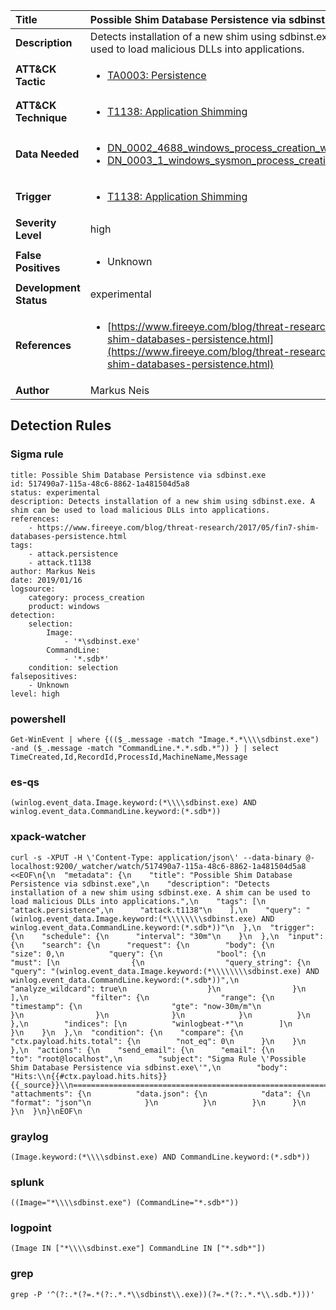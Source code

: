 | Title                    | Possible Shim Database Persistence via sdbinst.exe       |
|:-------------------------|:------------------|
| **Description**          | Detects installation of a new shim using sdbinst.exe. A shim can be used to load malicious DLLs into applications. |
| **ATT&amp;CK Tactic**    |  <ul><li>[TA0003: Persistence](https://attack.mitre.org/tactics/TA0003)</li></ul>  |
| **ATT&amp;CK Technique** | <ul><li>[T1138: Application Shimming](https://attack.mitre.org/techniques/T1138)</li></ul>  |
| **Data Needed**          | <ul><li>[DN_0002_4688_windows_process_creation_with_commandline](../Data_Needed/DN_0002_4688_windows_process_creation_with_commandline.md)</li><li>[DN_0003_1_windows_sysmon_process_creation](../Data_Needed/DN_0003_1_windows_sysmon_process_creation.md)</li></ul>  |
| **Trigger**              | <ul><li>[T1138: Application Shimming](../Triggers/T1138.md)</li></ul>  |
| **Severity Level**       | high |
| **False Positives**      | <ul><li>Unknown</li></ul>  |
| **Development Status**   | experimental |
| **References**           | <ul><li>[https://www.fireeye.com/blog/threat-research/2017/05/fin7-shim-databases-persistence.html](https://www.fireeye.com/blog/threat-research/2017/05/fin7-shim-databases-persistence.html)</li></ul>  |
| **Author**               | Markus Neis |


## Detection Rules

### Sigma rule

```
title: Possible Shim Database Persistence via sdbinst.exe
id: 517490a7-115a-48c6-8862-1a481504d5a8
status: experimental
description: Detects installation of a new shim using sdbinst.exe. A shim can be used to load malicious DLLs into applications.
references:
    - https://www.fireeye.com/blog/threat-research/2017/05/fin7-shim-databases-persistence.html
tags:
    - attack.persistence
    - attack.t1138
author: Markus Neis
date: 2019/01/16
logsource:
    category: process_creation
    product: windows
detection:
    selection:
        Image:
            - '*\sdbinst.exe'
        CommandLine:
            - '*.sdb*'
    condition: selection
falsepositives:
    - Unknown
level: high

```





### powershell
    
```
Get-WinEvent | where {(($_.message -match "Image.*.*\\\\sdbinst.exe") -and ($_.message -match "CommandLine.*.*.sdb.*")) } | select TimeCreated,Id,RecordId,ProcessId,MachineName,Message
```


### es-qs
    
```
(winlog.event_data.Image.keyword:(*\\\\sdbinst.exe) AND winlog.event_data.CommandLine.keyword:(*.sdb*))
```


### xpack-watcher
    
```
curl -s -XPUT -H \'Content-Type: application/json\' --data-binary @- localhost:9200/_watcher/watch/517490a7-115a-48c6-8862-1a481504d5a8 <<EOF\n{\n  "metadata": {\n    "title": "Possible Shim Database Persistence via sdbinst.exe",\n    "description": "Detects installation of a new shim using sdbinst.exe. A shim can be used to load malicious DLLs into applications.",\n    "tags": [\n      "attack.persistence",\n      "attack.t1138"\n    ],\n    "query": "(winlog.event_data.Image.keyword:(*\\\\\\\\sdbinst.exe) AND winlog.event_data.CommandLine.keyword:(*.sdb*))"\n  },\n  "trigger": {\n    "schedule": {\n      "interval": "30m"\n    }\n  },\n  "input": {\n    "search": {\n      "request": {\n        "body": {\n          "size": 0,\n          "query": {\n            "bool": {\n              "must": [\n                {\n                  "query_string": {\n                    "query": "(winlog.event_data.Image.keyword:(*\\\\\\\\sdbinst.exe) AND winlog.event_data.CommandLine.keyword:(*.sdb*))",\n                    "analyze_wildcard": true\n                  }\n                }\n              ],\n              "filter": {\n                "range": {\n                  "timestamp": {\n                    "gte": "now-30m/m"\n                  }\n                }\n              }\n            }\n          }\n        },\n        "indices": [\n          "winlogbeat-*"\n        ]\n      }\n    }\n  },\n  "condition": {\n    "compare": {\n      "ctx.payload.hits.total": {\n        "not_eq": 0\n      }\n    }\n  },\n  "actions": {\n    "send_email": {\n      "email": {\n        "to": "root@localhost",\n        "subject": "Sigma Rule \'Possible Shim Database Persistence via sdbinst.exe\'",\n        "body": "Hits:\\n{{#ctx.payload.hits.hits}}{{_source}}\\n================================================================================\\n{{/ctx.payload.hits.hits}}",\n        "attachments": {\n          "data.json": {\n            "data": {\n              "format": "json"\n            }\n          }\n        }\n      }\n    }\n  }\n}\nEOF\n
```


### graylog
    
```
(Image.keyword:(*\\\\sdbinst.exe) AND CommandLine.keyword:(*.sdb*))
```


### splunk
    
```
((Image="*\\\\sdbinst.exe") (CommandLine="*.sdb*"))
```


### logpoint
    
```
(Image IN ["*\\\\sdbinst.exe"] CommandLine IN ["*.sdb*"])
```


### grep
    
```
grep -P '^(?:.*(?=.*(?:.*.*\\sdbinst\\.exe))(?=.*(?:.*.*\\.sdb.*)))'
```



